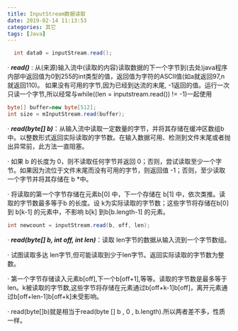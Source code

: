 ```yaml
---
title: InputStream数据读取
date: 2019-02-14 11:13:53
categories: 其它
tags: [Java]
---
```


```java
  int data0 = inputStream.read();
```

· ***read()*** : 从(来源)输入流中(读取的内容)读取数据的下一个字节到(去处)java程序内部中返回值为0到255的int类型的值，返回值为字符的ASCII值(如a就返回97,n就返回110)。  如果没有可用的字节,因为已经到达流的末尾, -1返回的值。运行一次只读一个字节,所以经常与while((len = inputstream.read()) != -1)一起使用



```java
byte[] buffer=new byte[512];
int size = mInputStream.read(buffer);
```

· ***read(byte[] b)***：从输入流中读取一定数量的字节，并将其存储在缓冲区数组b 中。以整数形式返回实际读取的字节数。在输入数据可用、检测到文件末尾或者抛出异常前，此方法一直阻塞。

· 如果 b 的长度为 0，则不读取任何字节并返回 0；否则，尝试读取至少一个字节。如果因为流位于文件末尾而没有可用的字节，则返回值 -1；否则，至少读取一个字节并将其存储在 b *中。

· 将读取的第一个字节存储在元素b[0] 中，下一个存储在 b[1] 中，依次类推。读取的字节数最多等于b 的长度。设 k为实际读取的字节数；这些字节将存储在b[0] 到 b[k-1] 的元素中，不影响 b[k] 到b[b.length-1] 的元素。





```java
int newcount = inputStream.read(b, off, len);
```

· ***read(byte[] b, int off, int len)***：读取 len字节的数据从输入流到一个字节数组。

· 试图读取多达 len字节,但可能读取到少于len字节。返回实际读取的字节数为整数。

· 第一个字节存储读入元素b[off],下一个b[off+1],等等。读取的字节数是最多等于len。k被读取的字节数,这些字节将存储在元素通过b[off+k-1]b[off]，离开元素通过b[off+len-1]b[off+k]未受影响。

· read(byte[]b)就是相当于read(byte [] b , 0 , b.length).所以两者差不多，性质一样。
